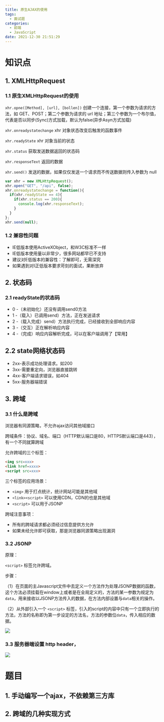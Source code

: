 ```yaml
---
title: 原生AJAX的使用
tags:
  - 面试题
categories:
  - 前端
  - JavaScript
date: 2021-12-30 21:51:29
---
```

# 知识点

## 1. XMLHttpRequest

### 1.1 原生XMLHttpRequest的使用

`xhr.opne([Method], [url], [bollen])` 创建一个连接，第一个参数为请求的方法，如 GET、POST；第二个参数为请求的 url 地址；第三个参数为一个布尔值，代表是否以同步(Sync)方式加载，默认为false(异步Asyn方式加载)

`xhr.onreadystatechange` xhr 对象状态改变后触发的函数事件

`xhr.readyState` xhr 对象当前的状态

`xhr.status` 获取发送数据返回的状态码

`xhr.responseText` 返回的数据

`xhr.send()` 发送的数据，如果仅仅发送一个请求而不传送数据则传入参数为 null

```javascript
var xhr = new XMLHttpRequest();
xhr.open("GET", "/api", false);
xhr.onreadystatechange = function(){
  if(xhr.readyState == 4){
    if(xhr.status == 200){
      console.log(xhr.responseText);
    }
  }
};
xhr.send(null);
```

### 1.2 兼容性问题

- IE低版本使用ActiveXObject，和W3C标准不一样
- IE低版本使用量以非常少，很多网站都早已不支持
- 建议对E低版本的兼容性：了解即可，无需深究
- 如果遇到对I正低版本要求苛刻的面试，果断放弃

## 2. 状态码

### 2.1 readyState的状态码

- 0 -（未初始化）还没有调用send0方法
- 1 -（载入）已调用send）方法，正在发送请求
- 2 -（载入完成）send）方法执行完成，已经接收到全部响应内容
- 3 -（交互）正在解析响应内容
- 4 -（完成）响应内容解析完成，可以在客户端调用了【常用】

## 2.2 state网络状态码

- 2xx-表示成功处理请求。如200
- 3xx-需要重定向，浏览器直接跳转
- 4xx-客户端请求错误，如404
- 5xx-服务器端错误


## 3. 跨域

### 3.1 什么是跨域

浏览器有同源策略，不允许ajax访问其他域接口

跨域条件：协议、域名、端口（HTTP默认端口是80，HTTPS默认端口是443），有一个不同就算跨域

允许跨域的三个标签：
```html
<img src=xxx>
<link href=xxxx>
<script src=xxx>
```

三个标签的应用场景：
- `<img>` 用于打点统计，统计网站可能是其他域
- `<link><script>` 可以使用CDN，CDN的也是其他域
- `<script>` 可以用于JSONP

跨域注意事项：
- 所有的跨域请求都必须经过信息提供方允许
- 如果未经允许即可获取，那是浏览器同源策略出现漏洞

### 3.2 JSONP

原理：

`<script>` 标签允许跨域。

步骤：

（1）在页面的主Javascript文件中去定义一个方法作为处理JSONP数据的函数，这个方法必须挂载在window上或者是在全局定义的，方法的某一参数为规定为`data`，用来接收以JSONP方法传入的数据，在方法内部设置与`data`相关的操作。

（2）从外部引入一个 `<script>` 标签，引入的script的内容中只有一个立即执行的方法，方法的名称即为第一步设定的方法名，方法的参数位`data`，传入相应的数据。

![](http://markdown.img.esunr.xyz/a71efaafly1g2j93agwwyj20i505zaad.jpg)

### 3.3 服务器端设置 http header，

![](http://markdown.img.esunr.xyz/20190507112512.png)



# 题目

## 1. 手动编写一个ajax，不依赖第三方库
## 2. 跨域的几种实现方式


